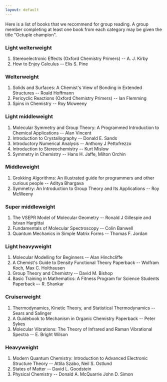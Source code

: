 ```yaml
---
layout: default
---
```

Here is a list of books that we recommend for group reading. A group member completing at least one book from each category may be given the title "Octuple champion".

### Light welterweight
1. Stereoelectronic Effects (Oxford Chemistry Primers) -- A. J. Kirby      
2. How to Enjoy Calculus -- Elis S. Pine 

### Welterweight 
1. Solids and Surfaces: A Chemist's View of Bonding in Extended Structures -- Roald Hoffmann   
2. Pericyclic Reactions (Oxford Chemistry Primers) -- Ian Flemming
3. Spins in Chemistry -- Roy Mcweeny

### Light middleweight    
1. Molecular Symmetry and Group Theory: A Programmed Introduction to Chemical Applications -- Alan Vincent   
2. Introduction to Crystallography -- Donald E. Sands   
3. Introductory Numerical Analysis -- Anthony J Pettofrezzo   
4. Introduction to Stereochemistry -- Kurt Mislow   
5. Symmetry in Chemistry -- Hans H. Jaffe, Milton Orchin    

### Middleweight   
1. Grokking Algorithms: An illustrated guide for programmers and other curious people -- Aditya Bhargava   
2. Symmetry: An Introduction to Group Theory and Its Applications -- Roy McWeeny    

### Super middleweight   
1. The VSEPR Model of Molecular Geometry -- Ronald J Gillespie and Istvan Hargittai    
2. Fundamentals of Molecular Spectroscopy -- Colin Banwell     
3. Quantum Mechanics in Simple Matrix Forms -- Thomas F. Jordan    

### Light heavyweight   
1. Molecular Modelling for Beginners -- Alan Hinchcliffe    
2. A Chemist's Guide to Density Functional Theory Paperback -- Wolfram Koch, Max C. Holthausen 
3. Group Theory and Chemistry -- David M. Bishop    
4. Basic Training in Mathematics: A Fitness Program for Science Students Paperback –- R. Shankar    

### Cruiserweight   
1. Thermodynamics, Kinetic Theory, and Statistical Thermodynamics -- Sears and Salinger   
2. A Guidebook to Mechanism in Organic Chemistry Paperback -- Peter Sykes   
3. Molecular Vibrations: The Theory of Infrared and Raman Vibrational Spectra -- E. Bright Wilson    

### Heavyweight 
1. Modern Quantum Chemistry: Introduction to Advanced Electronic Structure Theory -- Attila Szabo, Neil S. Ostlund   
2. States of Matter -- David L. Goodstein   
3. Physical Chemistry -- Donald A. McQuarrie John D. Simon    



